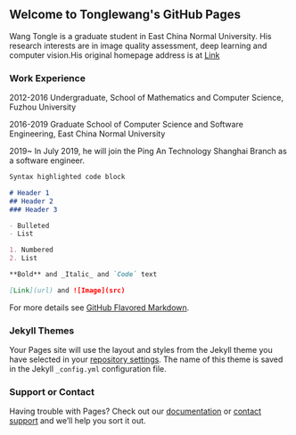 ## Welcome to Tonglewang's GitHub Pages
Wang Tongle is a graduate student in East China Normal University. His research interests are in image quality assessment, deep learning and computer vision.His original homepage address is at [Link](https://blog.csdn.net/ecnu18918079120)

### Work Experience
2012-2016 Undergraduate, School of Mathematics and Computer Science, Fuzhou University

2016-2019 Graduate School of Computer Science and Software Engineering, East China Normal University

2019~     In July 2019, he will join the Ping An Technology Shanghai Branch as a software engineer.

```markdown
Syntax highlighted code block

# Header 1
## Header 2
### Header 3

- Bulleted
- List

1. Numbered
2. List

**Bold** and _Italic_ and `Code` text

[Link](url) and ![Image](src)
```

For more details see [GitHub Flavored Markdown](https://guides.github.com/features/mastering-markdown/).

### Jekyll Themes

Your Pages site will use the layout and styles from the Jekyll theme you have selected in your [repository settings](https://github.com/tonglewang/tonglewang.github.com/settings). The name of this theme is saved in the Jekyll `_config.yml` configuration file.

### Support or Contact

Having trouble with Pages? Check out our [documentation](https://help.github.com/categories/github-pages-basics/) or [contact support](https://github.com/contact) and we’ll help you sort it out.
